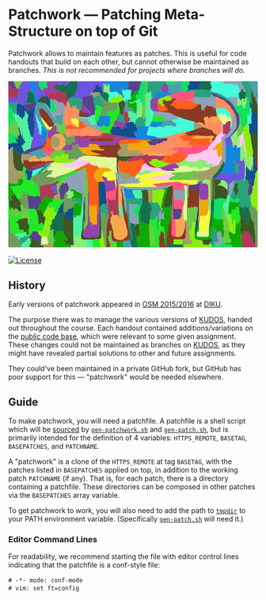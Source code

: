 # Patchwork — Patching Meta-Structure on top of Git

Patchwork allows to maintain features as patches. This is useful for code
handouts that build on each other, but cannot otherwise be maintained as
branches. _This is not recommended for projects where branches will do._

![Some Patchwork](logo.png
  "Image license: CC0; Source: https://pixabay.com/en/colorful-colourful-art-modern-1788518/")

[![License](https://img.shields.io/badge/license-EUPL%20v1.1-blue.svg)](https://github.com/DIKU-EDU/patchwork/blob/master/LICENSE.md)

## History

Early versions of patchwork appeared in [OSM
2015/2016](http://web.archive.org/web/20161116162814/http://kurser.ku.dk/course/ndaa04029u/2015-2016)
at [DIKU](http://diku.dk/).

The purpose there was to manage the various versions of
[KUDOS](https://github.com/DIKU-EDU/kudos), handed out throughout the course.
Each handout contained additions/variations on the [public code
base](https://github.com/DIKU-EDU/kudos), which were relevant to some given
assignment. These changes could not be maintained as branches on
[KUDOS](https://github.com/DIKU-EDU/kudos), as they might have revealed partial
solutions to other and future assignments.

They could've been maintained in a private GitHub fork, but GitHub has poor
support for this — "patchwork" would be needed elsewhere.

## Guide

To make patchwork, you will need a patchfile. A patchfile is a shell script
which will be
[sourced](http://pubs.opengroup.org/onlinepubs/9699919799/utilities/V3_chap02.html#dot)
by [`gen-patchwork.sh`](src/gen-patchwork.sh) and
[`gen-patch.sh`](src/gen-patch.sh), but is primarily intended for the
definition of 4 variables: `HTTPS_REMOTE`, `BASETAG`, `BASEPATCHES`, and
`PATCHNAME`.

A "patchwork" is a clone of the `HTTPS_REMOTE` at tag `BASETAG`, with the
patches listed in `BASEPATCHES` applied on top, in addition to the working
patch `PATCHNAME` (if any). That is, for each patch, there is a directory
containing a patchfile. These directories can be composed in other patches via
the `BASEPATCHES` array variable.

To get patchwork to work, you will also need to add the path to
[`tmpdir`](https://github.com/oleks/tmpdir) to your PATH environment variable.
(Specifically [`gen-patch.sh`](src/gen-patch.sh) will need it.)

### Editor Command Lines

For readability, we recommend starting the file with editor control lines
indicating that the patchfile is a conf-style file:

````
# -*- mode: conf-mode
# vim: set ft=config
````
